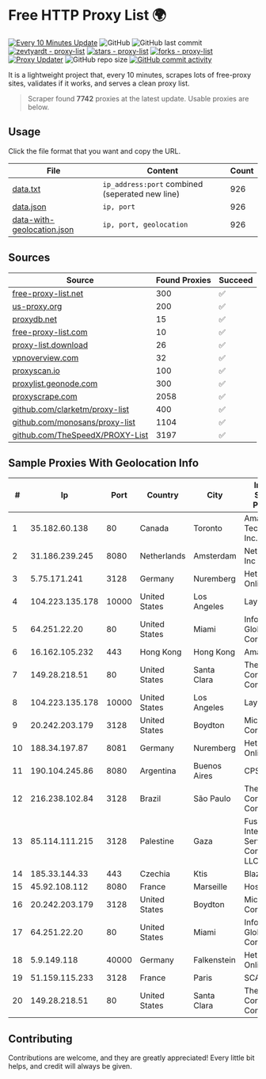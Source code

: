 
# Free HTTP Proxy List 🌍

[![Every 10 Minutes Update](https://github.com/mertguvencli/http-proxy-list/actions/workflows/main.yml/badge.svg?branch=main)](https://github.com/mertguvencli/http-proxy-list/actions/workflows/main.yml)
![GitHub](https://img.shields.io/github/license/mertguvencli/http-proxy-list)
![GitHub last commit](https://img.shields.io/github/last-commit/mertguvencli/http-proxy-list)
[![zevtyardt - proxy-list](https://img.shields.io/static/v1?label=zevtyardt&message=proxy-list&color=blue&logo=github)](https://github.com/zevtyardt/proxy-list "Go to GitHub repo")
[![stars - proxy-list](https://img.shields.io/github/stars/zevtyardt/proxy-list?style=social)](https://github.com/zevtyardt/proxy-list)
[![forks - proxy-list](https://img.shields.io/github/forks/zevtyardt/proxy-list?style=social)](https://github.com/zevtyardt/proxy-list)
[![Proxy Updater](https://github.com/zevtyardt/proxy-list/workflows/Proxy%20Updater/badge.svg)](https://github.com/zevtyardt/proxy-list/actions?query=workflow:"Proxy+Updater")
![GitHub repo size](https://img.shields.io/github/repo-size/zevtyardt/proxy-list)
[![GitHub commit activity](https://img.shields.io/github/commit-activity/m/zevtyardt/proxy-list?logo=commits)](https://github.com/zevtyardt/proxy-list/commits/main)

It is a lightweight project that, every 10 minutes, scrapes lots of free-proxy sites, validates if it works, and serves a clean proxy list.

> Scraper found **7742** proxies at the latest update. Usable proxies are below.

## Usage

Click the file format that you want and copy the URL.

|File|Content|Count|
|----|-------|-----|
|[data.txt](https://raw.githubusercontent.com/mertguvencli/http-proxy-list/main/proxy-list/data.txt)|`ip_address:port` combined (seperated new line)|926|
|[data.json](https://raw.githubusercontent.com/mertguvencli/http-proxy-list/main/proxy-list/data.json)|`ip, port`|926|
|[data-with-geolocation.json](https://raw.githubusercontent.com/mertguvencli/http-proxy-list/main/proxy-list/data-with-geolocation.json)|`ip, port, geolocation`|926|

## Sources

|Source|Found Proxies|Succeed|
|------|-------------|-------|
|[free-proxy-list.net](https://free-proxy-list.net)|300|✅|
|[us-proxy.org](https://www.us-proxy.org)|200|✅|
|[proxydb.net](http://proxydb.net)|15|✅|
|[free-proxy-list.com](https://free-proxy-list.com/?page=&port=&type%5B%5D=http&type%5B%5D=https&up_time=0&search=Search)|10|✅|
|[proxy-list.download](https://www.proxy-list.download/HTTP)|26|✅|
|[vpnoverview.com](https://vpnoverview.com/privacy/anonymous-browsing/free-proxy-servers)|32|✅|
|[proxyscan.io](https://www.proxyscan.io)|100|✅|
|[proxylist.geonode.com](https://proxylist.geonode.com/api/proxy-list?limit=300&page=1&sort_by=lastChecked&sort_type=desc&protocols=http,https)|300|✅|
|[proxyscrape.com](https://api.proxyscrape.com/v2/?request=displayproxies&protocol=http&timeout=10000&country=all&ssl=all&anonymity=all)|2058|✅|
|[github.com/clarketm/proxy-list](https://raw.githubusercontent.com/clarketm/proxy-list/master/proxy-list-raw.txt)|400|✅|
|[github.com/monosans/proxy-list](https://raw.githubusercontent.com/monosans/proxy-list/main/proxies/http.txt)|1104|✅|
|[github.com/TheSpeedX/PROXY-List](https://raw.githubusercontent.com/TheSpeedX/PROXY-List/master/http.txt)|3197|✅|


## Sample Proxies With Geolocation Info

|#|Ip|Port|Country|City|Internet Service Provider|
|-|--|----|-------|----|-------------------------|
|1|35.182.60.138|80|Canada|Toronto|Amazon Technologies Inc.|
|2|31.186.239.245|8080|Netherlands|Amsterdam|NetSkope Inc|
|3|5.75.171.241|3128|Germany|Nuremberg|Hetzner Online GmbH|
|4|104.223.135.178|10000|United States|Los Angeles|LayerHost|
|5|64.251.22.20|80|United States|Miami|Infolink Global Corporation|
|6|16.162.105.232|443|Hong Kong|Hong Kong|Amazon.com|
|7|149.28.218.51|80|United States|Santa Clara|The Constant Company|
|8|104.223.135.178|10000|United States|Los Angeles|LayerHost|
|9|20.242.203.179|3128|United States|Boydton|Microsoft Corporation|
|10|188.34.197.87|8081|Germany|Nuremberg|Hetzner Online GmbH|
|11|190.104.245.86|8080|Argentina|Buenos Aires|CPS|
|12|216.238.102.84|3128|Brazil|São Paulo|The Constant Company|
|13|85.114.111.215|3128|Palestine|Gaza|Fusion Internet Services Company LLC|
|14|185.33.144.33|443|Czechia|Ktis|BlazeArts Kft|
|15|45.92.108.112|8080|France|Marseille|Hosteur SAS|
|16|20.242.203.179|3128|United States|Boydton|Microsoft Corporation|
|17|64.251.22.20|80|United States|Miami|Infolink Global Corporation|
|18|5.9.149.118|40000|Germany|Falkenstein|Hetzner Online GmbH|
|19|51.159.115.233|3128|France|Paris|SCALEWAY|
|20|149.28.218.51|80|United States|Santa Clara|The Constant Company|



## Contributing

Contributions are welcome, and they are greatly appreciated! Every
little bit helps, and credit will always be given.

